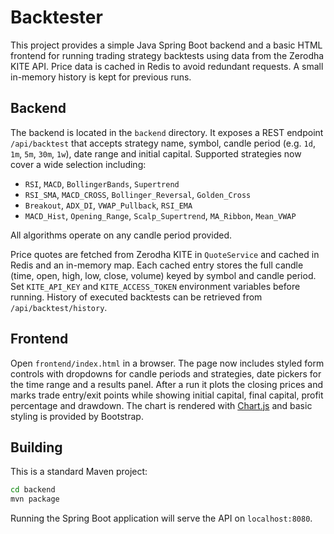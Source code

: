 # Backtester

This project provides a simple Java Spring Boot backend and a basic HTML frontend for running trading strategy backtests using data from the Zerodha KITE API. Price data is cached in Redis to avoid redundant requests. A small in-memory history is kept for previous runs.

## Backend

The backend is located in the `backend` directory. It exposes a REST endpoint `/api/backtest` that accepts strategy name, symbol, candle period (e.g. `1d`, `1m`, `5m`, `30m`, `1w`), date range and initial capital. Supported strategies now cover a wide selection including:

* `RSI`, `MACD`, `BollingerBands`, `Supertrend`
* `RSI_SMA`, `MACD_CROSS`, `Bollinger_Reversal`, `Golden_Cross`
* `Breakout`, `ADX_DI`, `VWAP_Pullback`, `RSI_EMA`
* `MACD_Hist`, `Opening_Range`, `Scalp_Supertrend`, `MA_Ribbon`, `Mean_VWAP`

All algorithms operate on any candle period provided.

Price quotes are fetched from Zerodha KITE in `QuoteService` and cached in Redis and an in-memory map. Each cached entry stores the full candle (time, open, high, low, close, volume) keyed by symbol and candle period. Set `KITE_API_KEY` and `KITE_ACCESS_TOKEN` environment variables before running. History of executed backtests can be retrieved from `/api/backtest/history`.

## Frontend

Open `frontend/index.html` in a browser. The page now includes styled form controls
with dropdowns for candle periods and strategies, date pickers for the time
range and a results panel.  After a run it plots the closing prices and marks
trade entry/exit points while showing initial capital, final capital, profit
percentage and drawdown.
The chart is rendered with [Chart.js](https://www.chartjs.org/) and basic styling
is provided by Bootstrap.

## Building

This is a standard Maven project:

```bash
cd backend
mvn package
```

Running the Spring Boot application will serve the API on `localhost:8080`.
